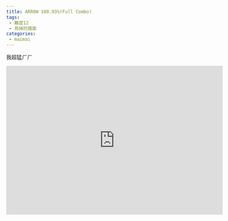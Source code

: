 ```yaml
---
title: ARROW 100.03%(Full Combo)
tags:
 - 難度12
 - 鳥掉的譜面
categories:
 - maimai
---
```

我超猛ㄏㄏ
<iframe width="580" height="400" src="https://www.youtube.com/embed/lLRxNNslFxM" frameborder="0" gesture="media" allowfullscreen></iframe>